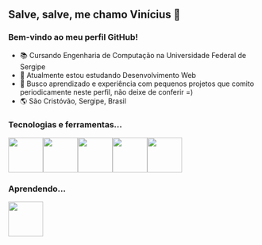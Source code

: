 ## Salve, salve, me chamo Vinícius 👋
### Bem-vindo ao meu perfil GitHub! 

- 📚 Cursando Engenharia de Computação na Universidade Federal de Sergipe
- 🌱 Atualmente estou estudando Desenvolvimento Web
- 🚀 Busco aprendizado e experiência com pequenos projetos que comito periodicamente neste perfil, não deixe de conferir =)
- 🌎 São Cristóvão, Sergipe, Brasil

### Tecnologias e ferramentas...

<div style="display: flex">
  <img style="width: 70px;" src="https://cdn.jsdelivr.net/gh/devicons/devicon/icons/html5/html5-plain.svg" />
  <img style="width: 70px;" src="https://cdn.jsdelivr.net/gh/devicons/devicon/icons/css3/css3-plain.svg" />
  <img style="width: 70px;" src="https://cdn.jsdelivr.net/gh/devicons/devicon/icons/javascript/javascript-plain.svg" />
  <img style="width: 70px;" src="https://cdn.jsdelivr.net/gh/devicons/devicon/icons/vscode/vscode-original.svg" />
  <img style="width: 70px;" src="https://cdn.jsdelivr.net/gh/devicons/devicon/icons/photoshop/photoshop-plain.svg" />
</div>
  
### Aprendendo...

<div style="display: flex">
  <img style="width: 70px;" src="https://cdn.jsdelivr.net/gh/devicons/devicon/icons/typescript/typescript-plain.svg" />
</div>

